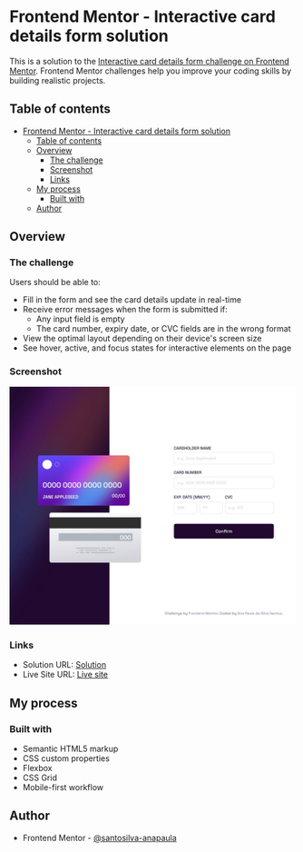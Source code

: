 # Frontend Mentor - Interactive card details form solution

This is a solution to the [Interactive card details form challenge on Frontend Mentor](https://www.frontendmentor.io/challenges/interactive-card-details-form-XpS8cKZDWw). Frontend Mentor challenges help you improve your coding skills by building realistic projects.

## Table of contents

- [Frontend Mentor - Interactive card details form solution](#frontend-mentor---interactive-card-details-form-solution)
  - [Table of contents](#table-of-contents)
  - [Overview](#overview)
    - [The challenge](#the-challenge)
    - [Screenshot](#screenshot)
    - [Links](#links)
  - [My process](#my-process)
    - [Built with](#built-with)
  - [Author](#author)

## Overview

### The challenge

Users should be able to:

- Fill in the form and see the card details update in real-time
- Receive error messages when the form is submitted if:
  - Any input field is empty
  - The card number, expiry date, or CVC fields are in the wrong format
- View the optimal layout depending on their device's screen size
- See hover, active, and focus states for interactive elements on the page

### Screenshot

![](./screenshot.jpg)

### Links

- Solution URL: [Solution](https://github.com/santosilva-anapaula/interactive-card-details-form-main)
- Live Site URL: [Live site](https://santosilva-anapaula.github.io/interactive-card-details-form-main/)

## My process

### Built with

- Semantic HTML5 markup
- CSS custom properties
- Flexbox
- CSS Grid
- Mobile-first workflow

## Author

- Frontend Mentor - [@santosilva-anapaula](https://www.frontendmentor.io/profile/santosilva-anapaula)
